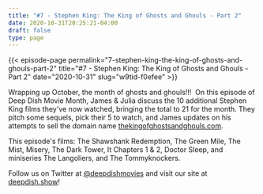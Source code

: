 ```yaml
---
title: "#7 - Stephen King: The King of Ghosts and Ghouls - Part 2"
date: 2020-10-31T20:25:21-04:00
draft: false
type: page
---
```


{{< episode-page permalink="7-stephen-king-the-king-of-ghosts-and-ghouls-part-2" title="#7 - Stephen King: The King of Ghosts and Ghouls - Part 2" date="2020-10-31" slug="w9tid-f0efee" >}}

Wrapping up October, the month of ghosts and ghouls!!!  On this episode of Deep Dish Movie Month, James & Julia discuss the 10 additional Stephen King films they've now watched, bringing the total to 21 for the month. They pitch some sequels, pick their 5 to watch, and James updates on his attempts to sell the domain name [thekingofghostsandghouls.com](https://thekingofghostsandghouls.com/).

This episode's films: The Shawshank Redemption, The Green Mile, The Mist, Misery, The Dark Tower, It Chapters 1 & 2, Doctor Sleep, and miniseries The Langoliers, and The Tommyknockers.

Follow us on Twitter at [@deepdishmovies](https://twitter.com/deepdishmovies) and visit our site at [deepdish.show](https://www.deepdish.show)!